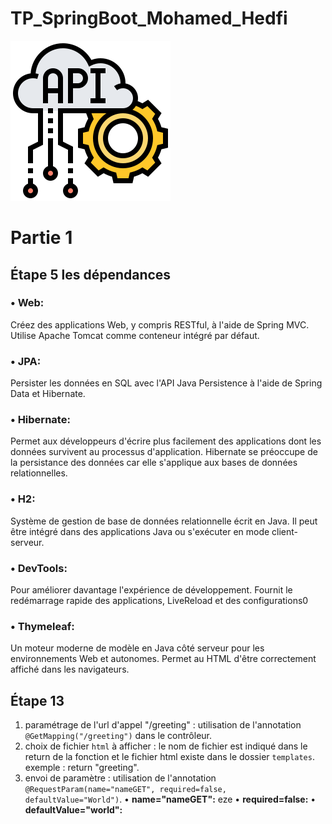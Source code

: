 # TP_SpringBoot_Mohamed_Hedfi
 ![alt text](https://github.com/haashone/TP_SpringBoot_Mohamed_Hedfi/blob/main/src/main/resources/static/img/api.png?raw=true)
 
 # Partie 1
 ## Étape 5 les dépendances
 ### • Web:
 Créez des applications Web, y compris RESTful, à l'aide de Spring MVC.
 Utilise Apache Tomcat comme conteneur intégré par défaut.
 ### • JPA:
 Persister les données en SQL avec l'API Java Persistence à l'aide de Spring Data et Hibernate.
 ### • Hibernate:
 Permet aux développeurs d'écrire plus facilement des applications dont les données survivent au processus d'application.
 Hibernate se préoccupe de la persistance des données car elle s'applique aux bases de données relationnelles.
 ### • H2:
 Système de gestion de base de données relationnelle écrit en Java.
 Il peut être intégré dans des applications Java ou s'exécuter en mode client-serveur.
 ### • DevTools:
 Pour améliorer davantage l'expérience de développement.
 Fournit le redémarrage rapide des applications, LiveReload et des configurations0
 ### • Thymeleaf:
 Un moteur moderne de modèle en Java côté serveur pour les environnements Web et autonomes.
 Permet au HTML d'être correctement affiché dans les navigateurs.
 
 
  ## Étape 13
   1. paramétrage de l'url d'appel "/greeting" : utilisation de l'annotation `@GetMapping("/greeting")` dans le contrôleur.
   2. choix de fichier `html` à afficher : le nom de fichier est indiqué dans le return de la fonction et le fichier html existe dans le dossier `templates`.
   exemple : return "greeting".
   3. envoi de paramètre : utilisation de l'annotation `@RequestParam(name="nameGET", required=false, defaultValue="World")`.
                           • **name="nameGET":** eze
                           • **required=false:**
                           • **defaultValue="world":**

